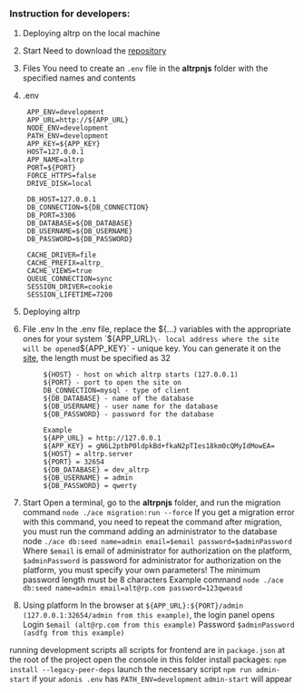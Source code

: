 ### Instruction for developers:

1. Deploying altrp on the local machine
  1. Start
     Need to download the [repository](https://github.com/GTFB/Altrp)
  2. Files
     You need to create an `.env` file in the **altrpnjs** folder with the specified names and contents
  3. .env

      ```
       APP_ENV=development  
       APP_URL=http://${APP_URL}  
       NODE_ENV=development  
       PATH_ENV=development  
       APP_KEY=${APP_KEY}  
       HOST=127.0.0.1  
       APP_NAME=altrp  
       PORT=${PORT}  
       FORCE_HTTPS=false  
       DRIVE_DISK=local  
      
       DB_HOST=127.0.0.1  
       DB_CONNECTION=${DB_CONNECTION}  
       DB_PORT=3306  
       DB_DATABASE=${DB_DATABASE}  
       DB_USERNAME=${DB_USERNAME}  
       DB_PASSWORD=${DB_PASSWORD}  
      
       CACHE_DRIVER=file  
       CACHE_PREFIX=altrp_  
       CACHE_VIEWS=true  
       QUEUE_CONNECTION=sync  
       SESSION_DRIVER=cookie  
       SESSION_LIFETIME=7200  
      
      ```
2. Deploying altrp
  1. File .env
     In the .env file, replace the ${...} variables with the appropriate ones for your system
     `${APP_URL}` \- local address where the site will be opened
     `${APP_KEY}` \- unique key\. You can generate it on the [site](https://generate.plus/en/base64), the length must be specified as 32

      ```
           ${HOST} - host on which altrp starts (127.0.0.1)
           ${PORT} - port to open the site on
           DB_CONNECTION=mysql - type of client 
           ${DB_DATABASE} - name of the database
           ${DB_USERNAME} - user name for the database
           ${DB_PASSWORD} - password for the database
           
           Example  
           ${APP_URL} = http://127.0.0.1
           ${APP_KEY} = gN6L2ptbP0ldpkBd+fkaN2pTIes18km0cQMyIdMowEA=
           ${HOST} = altrp.server
           ${PORT} = 32654
           ${DB_DATABASE} = dev_altrp
           ${DB_USERNAME} = admin
           ${DB_PASSWORD} = qwerty
      
      ```
3. Start
   Open a terminal, go to the **altrpnjs** folder, and run the migration command
   `node ./ace migration:run --force`
   If you get a migration error with this command, you need to repeat the command after migration, you must run the command adding an administrator to the database node `./ace db:seed name=admin email=$email password=$adminPassword` Where `$email` is email of administrator for authorization on the platform, `$adminPassword` is password for administrator for authorization on the platform, you must specify your own parameters! The minimum password length must be 8 characters
   Example command
   `node ./ace db:seed name=admin email=alt@rp.com password=123qweasd`
4. Using platform
   In the browser at `${APP_URL}:${PORT}/admin (127.0.0.1:32654/admin from this example)`, the login panel opens
   Login `$email (alt@rp.com from this example)`
   Password `$adminPassword (asdfg from this example)`

running development scripts
all scripts for frontend are in `package.json` at the root of the project
open the console in this folder
install packages:
`npm install --legacy-peer-deps` launch the necessary script `npm run admin-start` if your `adonis .env` has `PATH_ENV=development` `admin-start` will appear
